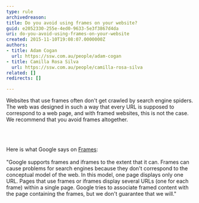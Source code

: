 ```yaml
---
type: rule
archivedreason: 
title: Do you avoid using frames on your website?
guid: e2052330-255e-4ed0-9633-5e3f3867d4da
uri: do-you-avoid-using-frames-on-your-website
created: 2015-11-10T19:08:07.0000000Z
authors:
- title: Adam Cogan
  url: https://ssw.com.au/people/adam-cogan
- title: Camilla Rosa Silva
  url: https://ssw.com.au/people/camilla-rosa-silva
related: []
redirects: []

---
```



<p>Websites that use frames often don't get crawled by search engine spiders. The web was designed in such a way that every URL is supposed to correspond to a web page, and with framed websites, this is not the case. We recommend that you avoid frames altogether.<br></p>
<br><excerpt class='endintro'></excerpt><br>
<p>​<span style="line-height&#58;20.8px;">Here is what Google says on&#160;<a href="https&#58;//support.google.com/webmasters/answer/34445?hl=en">Frames</a>&#58; </span> </p><p class="ssw15-rteElement-Reference">&quot;Google supports frames and iframes to the extent that it can. Frames can cause problems for search engines because they don't correspond to the conceptual model of the web. In this model, one page displays only one URL. Pages that use frames or iframes display several URLs (one for each frame) within a single page. Google tries to associate framed content with the page containing the frames, but we don't guarantee that we will.&quot;<br></p>


